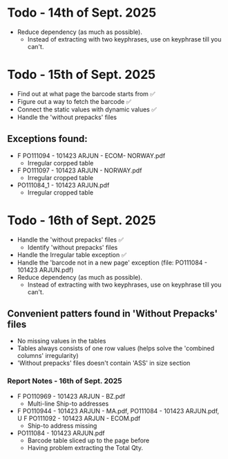 # Todo - 14th of Sept. 2025

- Reduce dependency (as much as possible).
  - Instead of extracting with two keyphrases, use on keyphrase till you can't.

# Todo - 15th of Sept. 2025

- Find out at what page the barcode starts from ✅
- Figure out a way to fetch the barcode ✅
- Connect the static values with dynamic values ✅
- Handle the 'without prepacks' files

## Exceptions found:

- F PO111094 - 101423 ARJUN - ECOM- NORWAY.pdf
  - Irregular corpped table
- F PO111097 - 101423 ARJUN - NORWAY.pdf
  - Irregular cropped table
- PO111084_1 - 101423 ARJUN.pdf
  - Irregular cropped table
  
# Todo - 16th of Sept. 2025

- Handle the 'without prepacks' files ✅
  - Identify 'without prepacks' files
- Handle the Irregular table exception ✅
- Handle the 'barcode not in a new page' exception (file: PO111084 - 101423 ARJUN.pdf)
- Reduce dependency (as much as possible).
  - Instead of extracting with two keyphrases, use on keyphrase till you can't.
  
## Convenient patters found in 'Without Prepacks' files
- No missing values in the tables
- Tables always consists of one row values (helps solve the 'combined columns' irregularity)
- 'Without prepacks' files doesn't contain 'ASS' in size section

### Report Notes - 16th of Sept. 2025
- F PO110969 - 101423 ARJUN - BZ.pdf
  - Multi-line Ship-to addresses
- F PO110944 - 101423 ARJUN - MA.pdf, PO111084 - 101423 ARJUN.pdf, U F PO111092 - 101423 ARJUN - ECOM.pdf
  - Ship-to address missing
- PO111084 - 101423 ARJUN.pdf
  - Barcode table sliced up to the page before
  - Having problem extracting the Total Qty.
